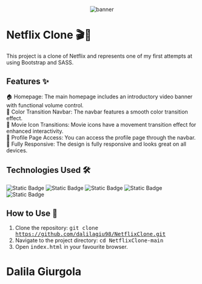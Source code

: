 <p align="center">
    <img src="https://github.com/dalilagiu98/U2-W2-D5/blob/fixes/assets/netflixproject.png?raw=true" alt="banner" />
</p>

# Netflix Clone 🎬🍿

This project is a clone of Netflix and represents one of my first attempts at using Bootstrap and SASS.

## Features ✨

🏠 Homepage: The main homepage includes an introductory video banner with functional volume control. <br/>
🎨 Color Transition Navbar: The navbar features a smooth color transition effect. <br/>
🎥 Movie Icon Transitions: Movie icons have a movement transition effect for enhanced interactivity. <br/>
👤 Profile Page Access: You can access the profile page through the navbar. <br/>
📱 Fully Responsive: The design is fully responsive and looks great on all devices. <br/>

## Technologies Used 🛠

![Static Badge](https://img.shields.io/badge/HTML5-E34F26?style=for-the-badge&logo=html5&logoColor=white)
![Static Badge](https://img.shields.io/badge/CSS3-1572B6?style=for-the-badge&logo=css3&logoColor=white)
![Static Badge](https://img.shields.io/badge/JavaScript-323330?style=for-the-badge&logo=javascript&logoColor=F7DF1E)
![Static Badge](https://img.shields.io/badge/Bootstrap-563D7C?style=for-the-badge&logo=bootstrap&logoColor=white)
![Static Badge](https://img.shields.io/badge/Sass-CC6699?style=for-the-badge&logo=sass&logoColor=white)

## How to Use 🚀

1. Clone the repository: <kbd>git clone https://github.com/dalilagiu98/NetflixClone.git </kbd>
2. Navigate to the project directory: <kbd>cd NetflixClone-main </kbd>
3. Open <kbd>index.html</kbd> in your favourite browser.

# Dalila Giurgola
